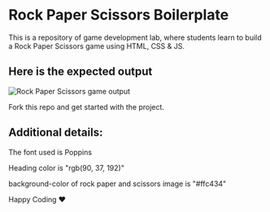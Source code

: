 # Rock Paper Scissors Boilerplate

This is a repository of game development lab, where students learn to build a Rock Paper Scissors game using HTML, CSS & JS.

## Here is the expected output

![Rock Paper Scissors game output](https://s3.ap-south-1.amazonaws.com/kalvi-education.github.io/front-end-web-development/rock-paper-scissors-game.gif)

Fork this repo and get started with the project.

## Additional details:

The font used is Poppins 

Heading color is "rgb(90, 37, 192)"

background-color of rock paper and scissors image is "#ffc434"


Happy Coding ❤️ 
